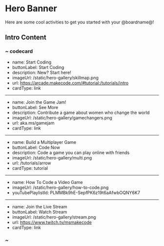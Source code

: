 # Hero Banner

Here are some cool activities to get you started with your @boardname@!

## Intro Content

### ~ codecard
* name: Start Coding
* buttonLabel: Start Coding
* description: New? Start here!
* imageUrl: /static/hero-gallery/skillmap.png
* url: https://arcade.makecode.com/#tutorial:/tutorials/intro
* cardType: link
---
* name: Join the Game Jam!
* buttonLabel: See More
* description: Contribute a game about women who change the world
* imageUrl: /static/hero-gallery/gamechangers.png
* url: aka.ms/gamejam
* cardType: link
---
* name: Build a Multiplayer Game
* buttonLabel: Code Now
* description: Code a game you can play online with friends
* imageUrl: /static/hero-gallery/multi.png
* url: /tutorials/arrow
* cardType: tutorial
---
* name: How To Code a Video Game
* imageUrl: /static/hero-gallery/how-to-code.png
* youTubePlaylistId: PLMMBk9hE-SepfPK6z19t6aAfwbOQNY6K7
---
* name: Join the Live Stream
* buttonLabel: Watch Stream
* imageUrl: /static/hero-gallery/stream.png
* url: https://www.twitch.tv/msmakecode
* cardType: link

### ~
